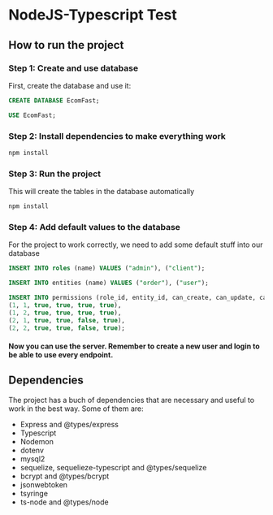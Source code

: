 # NodeJS-Typescript Test

## How to run the project

### Step 1: Create and use database

First, create the database and use it:

```sql
CREATE DATABASE EcomFast;

USE EcomFast;
```

### Step 2: Install dependencies to make everything work

```bash
npm install
```

### Step 3: Run the project

This will create the tables in the database automatically

```bash
npm install
```

### Step 4: Add default values to the database

For the project to work correctly, we need to add some default stuff into our database

```sql
INSERT INTO roles (name) VALUES ("admin"), ("client");

INSERT INTO entities (name) VALUES ("order"), ("user");

INSERT INTO permissions (role_id, entity_id, can_create, can_update, can_delete, can_get) VALUES
(1, 1, true, true, true, true),
(1, 2, true, true, true, true),
(2, 1, true, true, false, true),
(2, 2, true, true, false, true);
```
#### Now you can use the server. Remember to create a new user and login to be able to use every endpoint.

## Dependencies

The project has a buch of dependencies that are necessary and useful to work in the best way. Some of them are:

* Express and @types/express
* Typescript
* Nodemon
* dotenv
* mysql2
* sequelize, sequelieze-typescript and @types/sequelize
* bcrypt and @types/bcrypt
* jsonwebtoken
* tsyringe
* ts-node and @types/node


